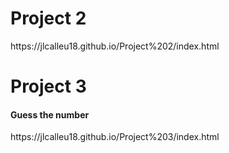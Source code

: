 <h1>Project 2</h1>
https://jlcalleu18.github.io/Project%202/index.html

<h1>Project 3</h1>
<h4>Guess the number</h4>
https://jlcalleu18.github.io/Project%203/index.html
